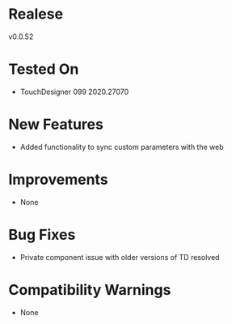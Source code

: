 # Realese
v0.0.52

# Tested On
* TouchDesigner 099 2020.27070

# New Features
* Added functionality to sync custom parameters with the web

# Improvements
* None

# Bug Fixes
* Private component issue with older versions of TD resolved

# Compatibility Warnings
* None
